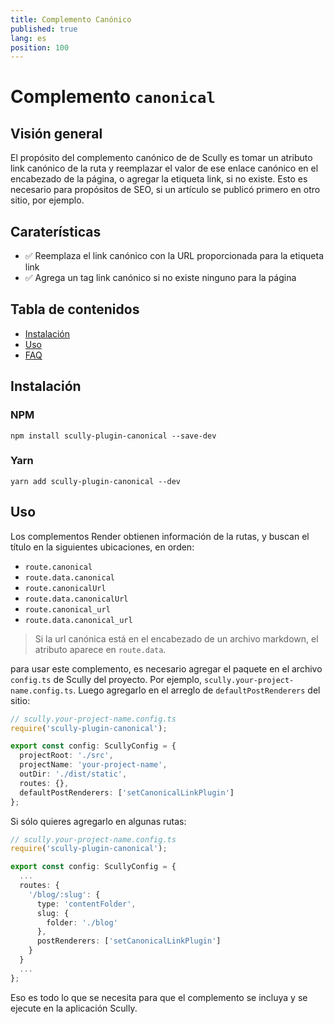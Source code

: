 ```yaml
---
title: Complemento Canónico
published: true
lang: es
position: 100
---
```


# Complemento `canonical`

<div class="docs-link_table">
  <a class="homepage" href="https://github.com/pjlamb12/scully-plugin-canonical"></a>
  <a class="repository" href="https://github.com/pjlamb12/scully-plugin-canonical"></a>
</div>

## Visión general

El propósito del complemento canónico de de Scully es tomar un atributo link canónico de la ruta y reemplazar el valor de ese enlace canónico en el encabezado de la página, o agregar la etiqueta link, si no existe. Esto es necesario para propósitos de SEO, si un artículo se publicó primero en otro sitio, por ejemplo.

## Caraterísticas

- ✅ Reemplaza el link canónico con la URL proporcionada para la etiqueta link
- ✅ Agrega un tag link canónico si no existe ninguno para la página

## Tabla de contenidos

- [Instalación](#Instalación)
- [Uso](#uso)
- [FAQ](#faq)

## Instalación

### NPM

`npm install scully-plugin-canonical --save-dev`

### Yarn

`yarn add scully-plugin-canonical --dev`

## Uso

Los complementos Render obtienen información de la rutas, y buscan el título en la siguientes ubicaciones, en orden:

- `route.canonical`
- `route.data.canonical`
- `route.canonicalUrl`
- `route.data.canonicalUrl`
- `route.canonical_url`
- `route.data.canonical_url`

> Si la url canónica está en el encabezado de un archivo markdown, el atributo aparece en `route.data`.

para usar este complemento, es necesario agregar el paquete en el archivo `config.ts` de Scully del proyecto. Por ejemplo, `scully.your-project-name.config.ts`.
Luego agregarlo en el arreglo de `defaultPostRenderers` del sitio:

```ts
// scully.your-project-name.config.ts
require('scully-plugin-canonical');

export const config: ScullyConfig = {
  projectRoot: './src',
  projectName: 'your-project-name',
  outDir: './dist/static',
  routes: {},
  defaultPostRenderers: ['setCanonicalLinkPlugin']
};
```

Si sólo quieres agregarlo en algunas rutas:

```ts
// scully.your-project-name.config.ts
require('scully-plugin-canonical');

export const config: ScullyConfig = {
  ...
  routes: {
    '/blog/:slug': {
      type: 'contentFolder',
      slug: {
        folder: './blog'
      },
      postRenderers: ['setCanonicalLinkPlugin']
    }
  }
  ...
};
```

Eso es todo lo que se necesita para que el complemento se incluya y se ejecute en la aplicación Scully.
